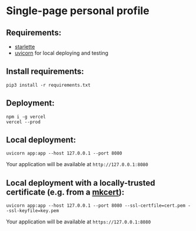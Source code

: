 # Single-page personal profile

## Requirements:
- <a href="https://github.com/encode/starlette">starlette<a>
- <a href="https://github.com/encode/uvicorn">uvicorn</a> for local deploying and testing

## Install requirements:
```shell
pip3 install -r requirements.txt
```

## Deployment:
```shell
npm i -g vercel
vercel --prod
```

## Local deployment:
```shell
uvicorn app:app --host 127.0.0.1 --port 8080
```
Your application will be available at `http://127.0.0.1:8080`

## Local deployment with a locally-trusted certificate (e.g. from a <a href="https://github.com/FiloSottile/mkcert">mkcert</a>):
```shell 
uvicorn app:app --host 127.0.0.1 --port 8080 --ssl-certfile=cert.pem --ssl-keyfile=key.pem
```
Your application will be available at `https://127.0.0.1:8080`